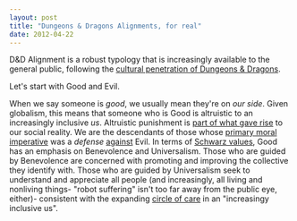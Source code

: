 ```yaml
---
layout: post
title: "Dungeons & Dragons Alignments, for real"
date: 2012-04-22
---
```


D&D Alignment is a robust typology that is increasingly available to the general public, following the [cultural penetration of Dungeons & Dragons](https://trends.google.com/trends/explore?date=2008-10-27%202019-11-27&q=d%26d).

Let's start with Good and Evil.

When we say someone is _good_, we usually mean they're on _our side_. Given globalism, this means that someone who is Good is altruistic to an increasingly inclusive _us_. Altruistic punishment is [part of what gave rise](https://www.pnas.org/content/102/19/7047) to our social reality. We are the descendants of those whose [primary moral imperative](https://www.thebritishacademy.ac.uk/sites/default/files/110p197.pdf) was a _defense_ [against](https://science.sciencemag.org/content/sci/328/5978/617.full.pdf) Evil. In terms of [Schwarz values](https://en.wikipedia.org/wiki/Theory_of_Basic_Human_Values), Good has an emphasis on Benevolence and Universalism. Those who are guided by Benevolence are concerned with promoting and improving the collective they identify with. Those who are guided by Universalism seek to understand and appreciate all people (and increasingly, all living and nonliving things- "robot suffering" isn't too far away from the public eye, either)- consistent with the expanding [circle of care](https://www.sciencedirect.com/science/article/pii/S0022103108001613) in an "increasingy inclusive us". 
